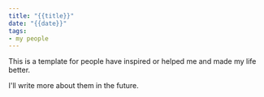 ```yaml
---
title: "{{title}}"
date: "{{date}}"
tags:
- my people
---
```


This is a template for people have inspired or helped me and made my life better.

I'll write more about them in the future.